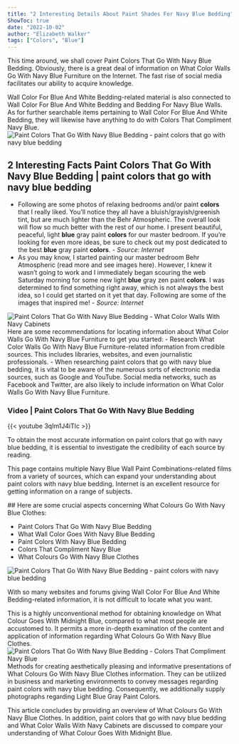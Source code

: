 ```yaml
---
title: "2 Interesting Details About Paint Shades For Navy Blue Bedding"
ShowToc: true 
date: "2022-10-02"
author: "Elizabeth Walker" 
tags: ["Colors", "Blue"]
---
```


	
This time around, we shall cover Paint Colors That Go With Navy Blue Bedding. Obviously, there is a great deal of information on What Color Walls Go With Navy Blue Furniture on the Internet. The fast rise of social media facilitates our ability to acquire knowledge.

Wall Color For Blue And White Bedding-related material is also connected to Wall Color For Blue And White Bedding and Bedding For Navy Blue Walls. As for further searchable items pertaining to Wall Color For Blue And White Bedding, they will likewise have anything to do with Colors That Compliment Navy Blue.
<img loading="lazy" src="https://www.fabmood.com/inspiration/wp-content/uploads/2021/05/navy-blue-grey-blush-bedroo-547x1024.jpg" onerror="this.onerror=null;this.src='https://blogger.googleusercontent.com/img/a/AVvXsEhe7F7TRXHtjiKvHb5vS7DmnxvpHiDyoYyYvm1nHB3Qp2_w3BnM6A2eq4v7FYxCC9bfZt3a9vIMtAYEKUiaDQbHMg-ViyGmRIj39MLp0bGFfgfYw1Dc9q_H-T0wiTm3l0Uq42dETrN9eC8aGJ9_IORZsxST1AcLR7np1koOfcc7tnHa4S8Mwz_xD9d0=s16000';" alt="Paint Colors That Go With Navy Blue Bedding - paint colors that go with navy blue bedding" >

## 2 Interesting Facts Paint Colors That Go With Navy Blue Bedding | paint colors that go with navy blue bedding
-   Following are some photos of relaxing bedrooms and/or paint **colors** that I really liked. You’ll notice they all have a bluish/grayish/greenish tint, but are much lighter than the Behr Atmospheric. The overall look will flow so much better with the rest of our home. I present beautiful, peaceful, light **blue** gray paint **colors** for our master bedroom. If you’re looking for even more ideas, be sure to check out my post dedicated to the best **blue** gray paint **colors**. - <cite>Source: Internet</cite>
-   As you may know, I started painting our master bedroom Behr Atmospheric (read more and see images here). However, I knew it wasn’t going to work and I immediately began scouring the web Saturday morning for some new light **blue** gray zen paint **colors**. I was determined to find something right away, which is not always the best idea, so I could get started on it yet that day. Following are some of the images that inspired me! - <cite>Source: Internet</cite>


<img loading="lazy" src="https://hgtvhome.sndimg.com/content/dam/images/hgtv/fullset/2015/7/27/1/RX-ACE-CK_ColorVsColor_Heirloom-China.jpg.rend.hgtvcom.616.462.suffix/1438027808645.jpeg" onerror="this.onerror=null;this.src='https://blogger.googleusercontent.com/img/a/AVvXsEhe7F7TRXHtjiKvHb5vS7DmnxvpHiDyoYyYvm1nHB3Qp2_w3BnM6A2eq4v7FYxCC9bfZt3a9vIMtAYEKUiaDQbHMg-ViyGmRIj39MLp0bGFfgfYw1Dc9q_H-T0wiTm3l0Uq42dETrN9eC8aGJ9_IORZsxST1AcLR7np1koOfcc7tnHa4S8Mwz_xD9d0=s16000';" alt="Paint Colors That Go With Navy Blue Bedding - What Color Walls With Navy Cabinets" >
Here are some recommendations for locating information about What Color Walls Go With Navy Blue Furniture to get you started:
- Research What Color Walls Go With Navy Blue Furniture-related information from credible sources. This includes libraries, websites, and even journalistic professionals.
- When researching paint colors that go with navy blue bedding, it is vital to be aware of the numerous sorts of electronic media sources, such as Google and YouTube. Social media networks, such as Facebook and Twitter, are also likely to include information on What Color Walls Go With Navy Blue Furniture.

### Video | Paint Colors That Go With Navy Blue Bedding
{{< youtube 3qIm1J4iTlc >}} 

To obtain the most accurate information on paint colors that go with navy blue bedding, it is essential to investigate the credibility of each source by reading.

This page contains multiple Navy Blue Wall Paint Combinations-related films from a variety of sources, which can expand your understanding about paint colors with navy blue bedding. Internet is an excellent resource for getting information on a range of subjects.
<script async="async" data-cfasync="false" src="//normallydemandedalter.com/fe63df3c5408708b15d8dc3d9b206b31/invoke.js"></script>
<div id="container-fe63df3c5408708b15d8dc3d9b206b31"></div>
## Here are some crucial aspects concerning What Colours Go With Navy Blue Clothes:

- Paint Colors That Go With Navy Blue Bedding
- What Wall Color Goes With Navy Blue Bedding
- Paint Colors With Navy Blue Bedding
- Colors That Compliment Navy Blue
- What Colours Go With Navy Blue Clothes

 <img loading="lazy" src="https://keepmihome.com/wp-content/uploads/2021/01/WhatsApp-Image-2021-01-07-at-08.27.09-8-2.jpeg" onerror="this.onerror=null;this.src='https://blogger.googleusercontent.com/img/a/AVvXsEhe7F7TRXHtjiKvHb5vS7DmnxvpHiDyoYyYvm1nHB3Qp2_w3BnM6A2eq4v7FYxCC9bfZt3a9vIMtAYEKUiaDQbHMg-ViyGmRIj39MLp0bGFfgfYw1Dc9q_H-T0wiTm3l0Uq42dETrN9eC8aGJ9_IORZsxST1AcLR7np1koOfcc7tnHa4S8Mwz_xD9d0=s16000';" alt="Paint Colors That Go With Navy Blue Bedding - paint colors with navy blue bedding" >

With so many websites and forums giving Wall Color For Blue And White Bedding-related information, it is not difficult to locate what you want.

This is a highly unconventional method for obtaining knowledge on What Colour Goes With Midnight Blue, compared to what most people are accustomed to. It permits a more in-depth examination of the content and application of information regarding What Colours Go With Navy Blue Clothes.
<img loading="lazy" src="http://nextluxury.com/wp-content/uploads/cool-blue-garage-paint-design-ideas.jpg" onerror="this.onerror=null;this.src='https://blogger.googleusercontent.com/img/a/AVvXsEhe7F7TRXHtjiKvHb5vS7DmnxvpHiDyoYyYvm1nHB3Qp2_w3BnM6A2eq4v7FYxCC9bfZt3a9vIMtAYEKUiaDQbHMg-ViyGmRIj39MLp0bGFfgfYw1Dc9q_H-T0wiTm3l0Uq42dETrN9eC8aGJ9_IORZsxST1AcLR7np1koOfcc7tnHa4S8Mwz_xD9d0=s16000';" alt="Paint Colors That Go With Navy Blue Bedding - Colors That Compliment Navy Blue" >
Methods for creating aesthetically pleasing and informative presentations of What Colours Go With Navy Blue Clothes information. They can be utilized in business and marketing environments to convey messages regarding paint colors with navy blue bedding. Consequently, we additionally supply photographs regarding Light Blue Gray Paint Colors.

This article concludes by providing an overview of What Colours Go With Navy Blue Clothes. In addition, paint colors that go with navy blue bedding and What Color Walls With Navy Cabinets are discussed to compare your understanding of What Colour Goes With Midnight Blue.
	
	

